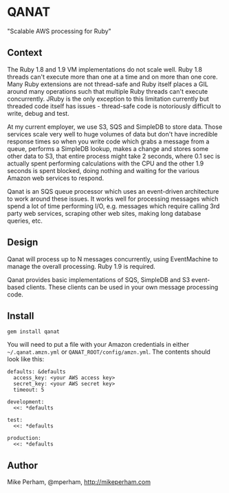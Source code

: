QANAT
======

"Scalable AWS processing for Ruby"

Context
---------

The Ruby 1.8 and 1.9 VM implementations do not scale well.  Ruby 1.8 threads can't execute more than one at a time and on more than one core.  Many Ruby extensions are not thread-safe and Ruby itself places a GIL around many operations such that multiple Ruby threads can't execute concurrently.  JRuby is the only exception to this limitation currently but threaded code itself has issues - thread-safe code is notoriously difficult to write, debug and test. 

At my current employer, we use S3, SQS and SimpleDB to store data.  Those services scale very well to huge volumes of data but don't have incredible response times so when you write code which grabs a message from a queue, performs a SimpleDB lookup, makes a change and stores some other data to S3, that entire process might take 2 seconds, where 0.1 sec is actually spent performing calculations with the CPU and the other 1.9 seconds is spent blocked, doing nothing and waiting for the various Amazon web services to respond.

Qanat is an SQS queue processor which uses an event-driven architecture to work around these issues.  It works well for processing messages which spend a lot of time performing I/O, e.g. messages which require calling 3rd party web services, scraping other web sites, making long database queries, etc.


Design
-------

Qanat will process up to N messages concurrently, using EventMachine to manage the overall processing.  Ruby 1.9 is required.

Qanat provides basic implementations of SQS, SimpleDB and S3 event-based clients.  These clients can be used in your own message processing code.

Install
---------

    gem install qanat

You will need to put a file with your Amazon credentials in either `~/.qanat.amzn.yml` or `QANAT_ROOT/config/amzn.yml`.  The contents should look like this:

    defaults: &defaults
      access_key: <your AWS access key>
      secret_key: <your AWS secret key>
      timeout: 5

    development:
      <<: *defaults

    test:
      <<: *defaults

    production:
      <<: *defaults



Author
--------

Mike Perham, @mperham, http://mikeperham.com